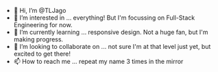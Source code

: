 - 👋 Hi, I’m @TLJago
- 👀 I’m interested in ... everything! But I'm focussing on Full-Stack Engineering for now.
- 🌱 I’m currently learning ... responsive design. Not a huge fan, but I'm making progress.
- 💞️ I’m looking to collaborate on ... not sure I'm at that level just yet, but excited to get there!
- 📫 How to reach me ... repeat my name 3 times in the mirror

<!---
TLJago/TLJago is a ✨ special ✨ repository because its `README.md` (this file) appears on your GitHub profile.
You can click the Preview link to take a look at your changes.
--->
